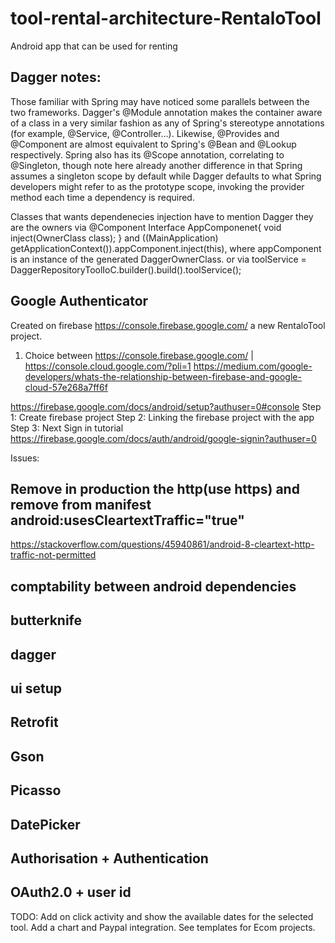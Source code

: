 # tool-rental-architecture-RentaloTool
Android app that can be used for renting

## Dagger notes:
Those familiar with Spring may have noticed some parallels between the two frameworks.
Dagger's @Module annotation makes the container aware of a class in a very similar fashion as any of Spring's stereotype annotations (for example, @Service, @Controller…). Likewise, @Provides and @Component are almost equivalent to Spring's @Bean and @Lookup respectively.
Spring also has its @Scope annotation, correlating to @Singleton, though note here already another difference in that Spring assumes a singleton scope by default while Dagger defaults to what Spring developers might refer to as the prototype scope, invoking the provider method each time a dependency is required.


Classes that wants dependenecies injection have to mention Dagger they are the owners via
@Component Interface AppComponenet{
    void inject(OwnerClass class);
} and  ((MainApplication) getApplicationContext()).appComponent.inject(this), where appComponent is an instance of the generated DaggerOwnerClass.
or via
 toolService = DaggerRepositoryToolIoC.builder().build().toolService();


## Google Authenticator
  Created on firebase https://console.firebase.google.com/ a new RentaloTool project.
1. Choice between https://console.firebase.google.com/ | https://console.cloud.google.com/?pli=1
https://medium.com/google-developers/whats-the-relationship-between-firebase-and-google-cloud-57e268a7ff6f

 https://firebase.google.com/docs/android/setup?authuser=0#console
 Step 1: Create firebase project
 Step 2: Linking the firebase project with the app
 Step 3: Next Sign in  tutorial https://firebase.google.com/docs/auth/android/google-signin?authuser=0


 Issues:
 ## Remove in production the http(use https) and remove from manifest       android:usesCleartextTraffic="true"
  https://stackoverflow.com/questions/45940861/android-8-cleartext-http-traffic-not-permitted
 ## comptability between android dependencies
 ## butterknife
 ## dagger
 ## ui setup
 ## Retrofit
 ## Gson
 ## Picasso
 ## DatePicker
 ## Authorisation + Authentication
 ## OAuth2.0 + user id

TODO:
Add on click activity and show the available dates for the selected tool.
Add a chart and Paypal integration. See templates for Ecom projects.

